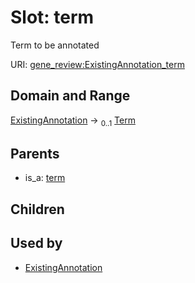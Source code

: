 
# Slot: term

Term to be annotated

URI: [gene_review:ExistingAnnotation_term](https://w3id.org/ai4curation/gene_review/ExistingAnnotation_term)


## Domain and Range

[ExistingAnnotation](ExistingAnnotation.md) &#8594;  <sub>0..1</sub> [Term](Term.md)

## Parents

 *  is_a: [term](term.md)

## Children


## Used by

 * [ExistingAnnotation](ExistingAnnotation.md)
